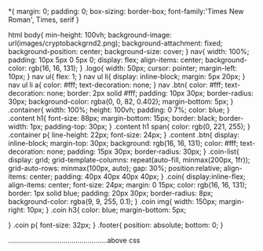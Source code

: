 *{
    margin: 0;
    padding: 0;
    box-sizing: border-box;
    font-family:'Times New Roman', Times, serif
}

html body{
    min-height: 100vh;
    background-image: url(images/cryptobackgrnd2.png);
    background-attachment: fixed;
    background-position: center;
    background-size: cover;
}
nav{
    width: 100%;
    padding: 10px 5px 0 5px 0;
    display: flex;
    align-items: center;
    background-color: rgb(16, 16, 131);
}
.logo{
    width: 50px;
    cursor: pointer;
    margin-left: 10px;
}
nav ul{
    flex: 1;
}
nav ul li{
    display: inline-block;
    margin: 5px 20px;
}
nav ul li a{
    color: #fff;
    text-decoration: none;
}
nav .btn{
    color: #fff;
    text-decoration: none;
    border: 2px solid #fff;
    padding: 10px 30px;
    border-radius: 30px;
    background-color: rgba(0, 0, 82, 0.402);
    margin-bottom: 5px;
}
.container{
    width: 100%;
    height: 100vh;
    padding: 0 7%;
    color: blue;
}
.content h1{
    font-size: 88px;
    margin-bottom: 15px;
    border: black;
    border-width: 1px;
    padding-top: 30px;
}
.content h1 span{
    color: rgb(0, 221, 255);
}
.container p{
    line-height: 22px;
    font-size: 24px;
}
.content .btn{
    display: inline-block;
    margin-top: 30px;
    background: rgb(16, 16, 131);
    color: #fff;
    text-decoration: none;
    padding: 15px 30px;
    border-radius: 30px;
}
.coin-list{
    display: grid;
    grid-template-columns: repeat(auto-fill, minmax(200px, 1fr));
    grid-auto-rows: minmax(100px, auto);
    gap: 30%;
    position:relative;
    align-items: center;
    padding: 40px 40px 40px 40px;
}
.coin{
    display:inline-flex;
    align-items: center;
    font-size: 24px;
    margin: 0 15px;
    color: rgb(16, 16, 131);
    border: 1px solid blue;
    padding: 20px 30px;
    border-radius: 8px;
    background-color: rgba(9, 9, 255, 0.1);
}
.coin img{
    width:  150px;
    margin-right: 10px;
}
.coin h3{
    color: blue;
    margin-bottom: 5px;

}
.coin p{
    font-size: 32px;
}
.footer{
    position: absolute;
    bottom: 0;
}

..................................................above css 